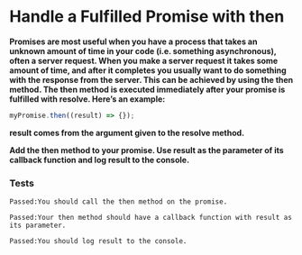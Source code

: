 # Handle a Fulfilled Promise with then

**Promises are most useful when you have a process that takes an unknown amount of time in your code (i.e. something asynchronous), often a server request. When you make a server request it takes some amount of time, and after it completes you usually want to do something with the response from the server. This can be achieved by using the then method. The then method is executed immediately after your promise is fulfilled with resolve. Here’s an example:**

```js
myPromise.then((result) => {});
```

**result comes from the argument given to the resolve method.**

**Add the then method to your promise. Use result as the parameter of its callback function and log result to the console.**

### Tests

`Passed:You should call the then method on the promise.`

`Passed:Your then method should have a callback function with result as its parameter.`

`Passed:You should log result to the console.`
